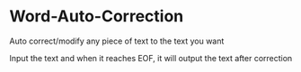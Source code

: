 # Word-Auto-Correction
Auto correct/modify any piece of text to the text you want

Input the text and when it reaches EOF, it will output the text after correction
